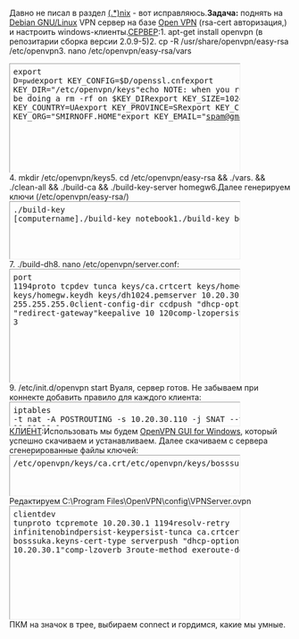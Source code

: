 Давно не писал в раздел <a href='/index.php?cat=7'>(.*)nix</a> - вот исправляюсь.<b>Задача:</b> поднять на <a href='http://www.debian.org/'>Debian GNU/Linux</a> VPN сервер на базе <a href='http://openvpn.net/'>Open VPN</a> (rsa-cert авторизация,) и настроить windows-клиенты.<u>СЕРВЕР</u>:1. apt-get install openvpn (в репозитарии сборка версии 2.0.9-5)2. cp -R /usr/share/openvpn/easy-rsa /etc/openvpn3. nano /etc/openvpn/easy-rsa/vars<pre style="border: 1px inset ; margin: 0px; padding: 6px; overflow: auto; width: 400px; height: 182px; text-align: left;">export D=`pwd`export KEY_CONFIG=$D/openssl.cnfexport KEY_DIR="/etc/openvpn/keys"echo NOTE: when you run ./clean-all, I will be doing a rm -rf on $KEY_DIRexport KEY_SIZE=1024export KEY_COUNTRY=UAexport KEY_PROVINCE=SRexport KEY_CITY=SUMYexport KEY_ORG="SMIRNOFF.HOME"export KEY_EMAIL="spam@gmail.com"</pre>4. mkdir /etc/openvpn/keys5. cd /etc/openvpn/easy-rsa && ./vars. && ./clean-all && ./build-ca && ./build-key-server homegw6.Далее генерируем ключи (/etc/openvpn/easy-rsa/)<pre style="border: 1px inset ; margin: 0px; padding: 6px; overflow: auto; width: 400px; height: 90px; text-align: left;">./build-key [computername]./build-key notebook1./build-key bosssuka etc...</pre>7. ./build-dh8. nano /etc/openvpn/server.conf:<pre style="border: 1px inset ; margin: 0px; padding: 6px; overflow: auto; width: 400px; height: 190px; text-align: left;">port 1194proto tcpdev tunca keys/ca.crtcert keys/homegw.crtkey keys/homegw.keydh keys/dh1024.pemserver 10.20.30.0 255.255.255.0client-config-dir ccdpush "dhcp-option DNS 10.20.30.1"push "redirect-gateway"keepalive 10 120comp-lzopersist-keypersist-tunverb 3</pre>9. /etc/init.d/openvpn start Вуаля, сервер готов. Не забываем при коннекте добавить правило для каждого клиента:<pre style="border: 1px inset ; margin: 0px; padding: 6px; overflow: auto; width: 400px; height: 30px; text-align: left;">iptables -t nat -A POSTROUTING -s 10.20.30.110 -j SNAT --to 10.20.30.1</pre><u>КЛИЕНТ</u>:Использовать мы будем <a href='http://openvpn.se/'>OpenVPN GUI for Windows</a>, который успешно скачиваем и устанавливаем. Далее скачиваем с сервера сгенерированные файлы ключей:<pre style="border: 1px inset ; margin: 0px; padding: 6px; overflow: auto; width: 400px; height: 60px; text-align: left;">/etc/openvpn/keys/ca.crt/etc/openvpn/keys/bosssuka.key/etc/openvpn/keys/bosssuka.crt</pre>Редактируем C:\Program Files\OpenVPN\config\VPNServer.ovpn<pre style="border: 1px inset ; margin: 0px; padding: 6px; overflow: auto; width: 400px; height: 190px; text-align: left;">clientdev tunproto tcpremote 10.20.30.1 1194resolv-retry infinitenobindpersist-keypersist-tunca ca.crtcert bosssuka.crtkey bosssuka.keyns-cert-type serverpush "dhcp-option DNS 10.20.30.1"comp-lzoverb 3route-method exeroute-delay 2</pre>ПКМ на значок в трее, выбираем connect и гордимся, какие мы умные.